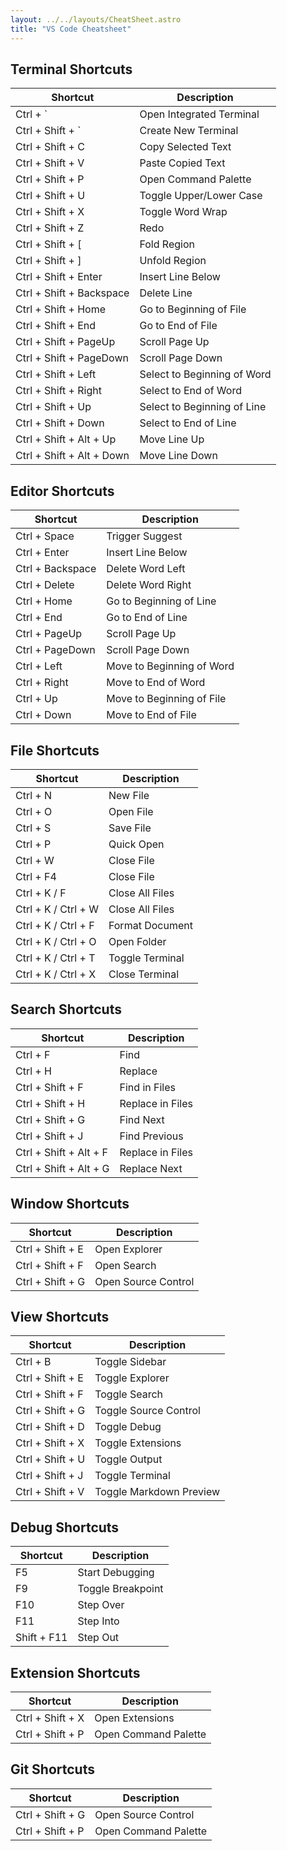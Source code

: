 ```yaml
---
layout: ../../layouts/CheatSheet.astro
title: "VS Code Cheatsheet"
---
```


## Terminal Shortcuts

| Shortcut                  | Description                 |
| ------------------------- | --------------------------- |
| Ctrl + `                  | Open Integrated Terminal    |
| Ctrl + Shift + `          | Create New Terminal         |
| Ctrl + Shift + C          | Copy Selected Text          |
| Ctrl + Shift + V          | Paste Copied Text           |
| Ctrl + Shift + P          | Open Command Palette        |
| Ctrl + Shift + U          | Toggle Upper/Lower Case     |
| Ctrl + Shift + X          | Toggle Word Wrap            |
| Ctrl + Shift + Z          | Redo                        |
| Ctrl + Shift + [          | Fold Region                 |
| Ctrl + Shift + ]          | Unfold Region               |
| Ctrl + Shift + Enter      | Insert Line Below           |
| Ctrl + Shift + Backspace  | Delete Line                 |
| Ctrl + Shift + Home       | Go to Beginning of File     |
| Ctrl + Shift + End        | Go to End of File           |
| Ctrl + Shift + PageUp     | Scroll Page Up              |
| Ctrl + Shift + PageDown   | Scroll Page Down            |
| Ctrl + Shift + Left       | Select to Beginning of Word |
| Ctrl + Shift + Right      | Select to End of Word       |
| Ctrl + Shift + Up         | Select to Beginning of Line |
| Ctrl + Shift + Down       | Select to End of Line       |
| Ctrl + Shift + Alt + Up   | Move Line Up                |
| Ctrl + Shift + Alt + Down | Move Line Down              |



## Editor Shortcuts

| Shortcut         | Description               |
| ---------------- | ------------------------- |
| Ctrl + Space     | Trigger Suggest           |
| Ctrl + Enter     | Insert Line Below         |
| Ctrl + Backspace | Delete Word Left          |
| Ctrl + Delete    | Delete Word Right         |
| Ctrl + Home      | Go to Beginning of Line   |
| Ctrl + End       | Go to End of Line         |
| Ctrl + PageUp    | Scroll Page Up            |
| Ctrl + PageDown  | Scroll Page Down          |
| Ctrl + Left      | Move to Beginning of Word |
| Ctrl + Right     | Move to End of Word       |
| Ctrl + Up        | Move to Beginning of File |
| Ctrl + Down      | Move to End of File       |



## File Shortcuts

| Shortcut            | Description     |
| ------------------- | --------------- |
| Ctrl + N            | New File        |
| Ctrl + O            | Open File       |
| Ctrl + S            | Save File       |
| Ctrl + P            | Quick Open      |
| Ctrl + W            | Close File      |
| Ctrl + F4           | Close File      |
| Ctrl + K / F        | Close All Files |
| Ctrl + K / Ctrl + W | Close All Files |
| Ctrl + K / Ctrl + F | Format Document |
| Ctrl + K / Ctrl + O | Open Folder     |
| Ctrl + K / Ctrl + T | Toggle Terminal |
| Ctrl + K / Ctrl + X | Close Terminal  |



## Search Shortcuts

| Shortcut               | Description      |
| ---------------------- | ---------------- |
| Ctrl + F               | Find             |
| Ctrl + H               | Replace          |
| Ctrl + Shift + F       | Find in Files    |
| Ctrl + Shift + H       | Replace in Files |
| Ctrl + Shift + G       | Find Next        |
| Ctrl + Shift + J       | Find Previous    |
| Ctrl + Shift + Alt + F | Replace in Files |
| Ctrl + Shift + Alt + G | Replace Next     |



## Window Shortcuts

| Shortcut         | Description         |
| ---------------- | ------------------- |
| Ctrl + Shift + E | Open Explorer       |
| Ctrl + Shift + F | Open Search         |
| Ctrl + Shift + G | Open Source Control |



## View Shortcuts

| Shortcut         | Description             |
| ---------------- | ----------------------- |
| Ctrl + B         | Toggle Sidebar          |
| Ctrl + Shift + E | Toggle Explorer         |
| Ctrl + Shift + F | Toggle Search           |
| Ctrl + Shift + G | Toggle Source Control   |
| Ctrl + Shift + D | Toggle Debug            |
| Ctrl + Shift + X | Toggle Extensions       |
| Ctrl + Shift + U | Toggle Output           |
| Ctrl + Shift + J | Toggle Terminal         |
| Ctrl + Shift + V | Toggle Markdown Preview |



## Debug Shortcuts

| Shortcut    | Description       |
| ----------- | ----------------- |
| F5          | Start Debugging   |
| F9          | Toggle Breakpoint |
| F10         | Step Over         |
| F11         | Step Into         |
| Shift + F11 | Step Out          |



## Extension Shortcuts

| Shortcut         | Description          |
| ---------------- | -------------------- |
| Ctrl + Shift + X | Open Extensions      |
| Ctrl + Shift + P | Open Command Palette |



## Git Shortcuts

| Shortcut         | Description          |
| ---------------- | -------------------- |
| Ctrl + Shift + G | Open Source Control  |
| Ctrl + Shift + P | Open Command Palette |


